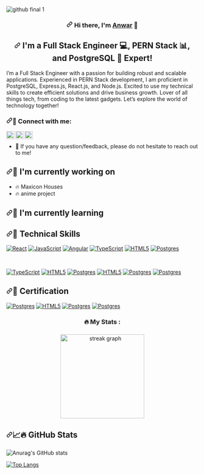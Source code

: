 ![github final 1](https://user-images.githubusercontent.com/72375327/227712339-e3200aa9-cb5a-4c2f-8800-e56a0747c0be.png)

                                                                            
<h3 align="center" dir="auto"><a id="user-content-hi-there-im-yu-" class="anchor" aria-hidden="true" href="#hi-there-im-yu-"><svg class="octicon octicon-link" viewBox="0 0 16 16" version="1.1" width="16" height="16" aria-hidden="true"><path d="m7.775 3.275 1.25-1.25a3.5 3.5 0 1 1 4.95 4.95l-2.5 2.5a3.5 3.5 0 0 1-4.95 0 .751.751 0 0 1 .018-1.042.751.751 0 0 1 1.042-.018 1.998 1.998 0 0 0 2.83 0l2.5-2.5a2.002 2.002 0 0 0-2.83-2.83l-1.25 1.25a.751.751 0 0 1-1.042-.018.751.751 0 0 1-.018-1.042Zm-4.69 9.64a1.998 1.998 0 0 0 2.83 0l1.25-1.25a.751.751 0 0 1 1.042.018.751.751 0 0 1 .018 1.042l-1.25 1.25a3.5 3.5 0 1 1-4.95-4.95l2.5-2.5a3.5 3.5 0 0 1 4.95 0 .751.751 0 0 1-.018 1.042.751.751 0 0 1-1.042.018 1.998 1.998 0 0 0-2.83 0l-2.5 2.5a1.998 1.998 0 0 0 0 2.83Z"></path></svg></a>
Hi there, I'm <a href="https://anwarrahim.github.io//" rel="nofollow">Anwar</a> <g-emoji class="g-emoji" alias="wave" fallback-src="https://github.githubassets.com/images/icons/emoji/unicode/1f44b.png">👋</g-emoji>
</h3>

<h2 align="center" dir="auto"><a id="user-content-im-a-front-end-web-developer--photographer--and-designer-" class="anchor" aria-hidden="true" href="#im-a-front-end-web-developer--photographer--and-designer-"><svg class="octicon octicon-link" viewBox="0 0 16 16" version="1.1" width="16" height="16" aria-hidden="true"><path d="m7.775 3.275 1.25-1.25a3.5 3.5 0 1 1 4.95 4.95l-2.5 2.5a3.5 3.5 0 0 1-4.95 0 .751.751 0 0 1 .018-1.042.751.751 0 0 1 1.042-.018 1.998 1.998 0 0 0 2.83 0l2.5-2.5a2.002 2.002 0 0 0-2.83-2.83l-1.25 1.25a.751.751 0 0 1-1.042-.018.751.751 0 0 1-.018-1.042Zm-4.69 9.64a1.998 1.998 0 0 0 2.83 0l1.25-1.25a.751.751 0 0 1 1.042.018.751.751 0 0 1 .018 1.042l-1.25 1.25a3.5 3.5 0 1 1-4.95-4.95l2.5-2.5a3.5 3.5 0 0 1 4.95 0 .751.751 0 0 1-.018 1.042.751.751 0 0 1-1.042.018 1.998 1.998 0 0 0-2.83 0l-2.5 2.5a1.998 1.998 0 0 0 0 2.83Z"></path></svg></a>
I'm a Full Stack Engineer <g-emoji class="g-emoji" alias="computer" fallback-src="https://github.githubassets.com/images/icons/emoji/unicode/1f4bb.png">💻</g-emoji>, PERN Stack <g-emoji class="g-emoji" alias="camera_flash" fallback-src="https://github.githubassets.com/images/icons/emoji/unicode/1f4f8.png">📊</g-emoji>, and PostgreSQL <g-emoji class="g-emoji" alias="art" fallback-src="https://icons8.com/icon/QOAoKKAhjzfg/machine-learning">🧠 Expert</g-emoji>!
</h2>

<p dir="auto">I’m a Full Stack Engineer with a passion for building robust and scalable applications. Experienced in PERN Stack development, I am proficient in PostgreSQL, Express.js, React.js, and Node.js. Excited to use my technical skills to create efficient solutions and drive business growth. Lover of all things tech, from coding to the latest gadgets. Let’s explore the world of technology together!</p>

<h3 dir="auto"><a id="user-content--connect-with-me" class="anchor" aria-hidden="true" href="#-connect-with-me"><svg class="octicon octicon-link" viewBox="0 0 16 16" version="1.1" width="16" height="16" aria-hidden="true"><path d="m7.775 3.275 1.25-1.25a3.5 3.5 0 1 1 4.95 4.95l-2.5 2.5a3.5 3.5 0 0 1-4.95 0 .751.751 0 0 1 .018-1.042.751.751 0 0 1 1.042-.018 1.998 1.998 0 0 0 2.83 0l2.5-2.5a2.002 2.002 0 0 0-2.83-2.83l-1.25 1.25a.751.751 0 0 1-1.042-.018.751.751 0 0 1-.018-1.042Zm-4.69 9.64a1.998 1.998 0 0 0 2.83 0l1.25-1.25a.751.751 0 0 1 1.042.018.751.751 0 0 1 .018 1.042l-1.25 1.25a3.5 3.5 0 1 1-4.95-4.95l2.5-2.5a3.5 3.5 0 0 1 4.95 0 .751.751 0 0 1-.018 1.042.751.751 0 0 1-1.042.018 1.998 1.998 0 0 0-2.83 0l-2.5 2.5a1.998 1.998 0 0 0 0 2.83Z"></path></svg></a><g-emoji class="g-emoji" alias="handshake" fallback-src="https://github.githubassets.com/images/icons/emoji/unicode/1f91d.png">🤝</g-emoji> Connect with me:</h3>

<p dir="auto"><a href="https://www.linkedin.com/in/anwarrahim/" rel="nofollow"><img align="left" src="https://raw.githubusercontent.com/yushi1007/yushi1007/main/images/linkedin.svg" alt="Yu Shi | LinkedIn" width="21px" style="max-width: 100%;"></a>
<a href="https://instagram.com/itsanwarrahim" rel="nofollow"><img align="left" src="https://raw.githubusercontent.com/yushi1007/yushi1007/main/images/instagram.svg" alt="Yu Shi | Instagram" width="21px" style="max-width: 100%;"></a>
<a href="https://medium.com/@anwar_rahim" rel="nofollow"><img align="left" src="https://raw.githubusercontent.com/yushi1007/yushi1007/main/images/medium.svg" alt="Yu Shi | Medium" width="21px" style="max-width: 100%;"></a>
<br></p>

<ul dir="auto">
<li><g-emoji class="g-emoji" alias="speech_balloon" fallback-src="https://github.githubassets.com/images/icons/emoji/unicode/1f4ac.png">💬</g-emoji> If you have any question/feedback, please do not hesitate to reach out to me!</li>
</ul>

<h2 dir="auto"><a id="user-content--im-currently-working-on" class="anchor" aria-hidden="true" href="#-im-currently-working-on"><svg class="octicon octicon-link" viewBox="0 0 16 16" version="1.1" width="16" height="16" aria-hidden="true"><path d="m7.775 3.275 1.25-1.25a3.5 3.5 0 1 1 4.95 4.95l-2.5 2.5a3.5 3.5 0 0 1-4.95 0 .751.751 0 0 1 .018-1.042.751.751 0 0 1 1.042-.018 1.998 1.998 0 0 0 2.83 0l2.5-2.5a2.002 2.002 0 0 0-2.83-2.83l-1.25 1.25a.751.751 0 0 1-1.042-.018.751.751 0 0 1-.018-1.042Zm-4.69 9.64a1.998 1.998 0 0 0 2.83 0l1.25-1.25a.751.751 0 0 1 1.042.018.751.751 0 0 1 .018 1.042l-1.25 1.25a3.5 3.5 0 1 1-4.95-4.95l2.5-2.5a3.5 3.5 0 0 1 4.95 0 .751.751 0 0 1-.018 1.042.751.751 0 0 1-1.042.018 1.998 1.998 0 0 0-2.83 0l-2.5 2.5a1.998 1.998 0 0 0 0 2.83Z"></path></svg></a><g-emoji class="g-emoji" alias="telescope" fallback-src="https://github.githubassets.com/images/icons/emoji/unicode/1f52d.png">🔭</g-emoji> I'm currently working on</h2>

<ul dir="auto">
<li>🔥 Maxicon Houses</li>
<li>🔥 anime project</li>
</ul>

<script type="text/javascript" src="https://cdnjs.buymeacoffee.com/1.0.0/button.prod.min.js" data-name="bmc-button" data-slug="anwarrahim" data-color="#FFDD00" data-emoji=""  data-font="Cookie" data-text="Buy me a coffee" data-outline-color="#000000" data-font-color="#000000" data-coffee-color="#ffffff" ></script>


<h2 dir="auto"><a id="user-content--im-currently-learning" class="anchor" aria-hidden="true" href="#-im-currently-learning"><svg class="octicon octicon-link" viewBox="0 0 16 16" version="1.1" width="16" height="16" aria-hidden="true"><path d="m7.775 3.275 1.25-1.25a3.5 3.5 0 1 1 4.95 4.95l-2.5 2.5a3.5 3.5 0 0 1-4.95 0 .751.751 0 0 1 .018-1.042.751.751 0 0 1 1.042-.018 1.998 1.998 0 0 0 2.83 0l2.5-2.5a2.002 2.002 0 0 0-2.83-2.83l-1.25 1.25a.751.751 0 0 1-1.042-.018.751.751 0 0 1-.018-1.042Zm-4.69 9.64a1.998 1.998 0 0 0 2.83 0l1.25-1.25a.751.751 0 0 1 1.042.018.751.751 0 0 1 .018 1.042l-1.25 1.25a3.5 3.5 0 1 1-4.95-4.95l2.5-2.5a3.5 3.5 0 0 1 4.95 0 .751.751 0 0 1-.018 1.042.751.751 0 0 1-1.042.018 1.998 1.998 0 0 0-2.83 0l-2.5 2.5a1.998 1.998 0 0 0 0 2.83Z"></path></svg></a><g-emoji class="g-emoji" alias="seedling" fallback-src="https://github.githubassets.com/images/icons/emoji/unicode/1f331.png">🌱</g-emoji> I'm currently learning</h2>

<h2 dir="auto"><a id="user-content--technical-skills" class="anchor" aria-hidden="true" href="#-technical-skills"><svg class="octicon octicon-link" viewBox="0 0 16 16" version="1.1" width="16" height="16" aria-hidden="true"><path d="m7.775 3.275 1.25-1.25a3.5 3.5 0 1 1 4.95 4.95l-2.5 2.5a3.5 3.5 0 0 1-4.95 0 .751.751 0 0 1 .018-1.042.751.751 0 0 1 1.042-.018 1.998 1.998 0 0 0 2.83 0l2.5-2.5a2.002 2.002 0 0 0-2.83-2.83l-1.25 1.25a.751.751 0 0 1-1.042-.018.751.751 0 0 1-.018-1.042Zm-4.69 9.64a1.998 1.998 0 0 0 2.83 0l1.25-1.25a.751.751 0 0 1 1.042.018.751.751 0 0 1 .018 1.042l-1.25 1.25a3.5 3.5 0 1 1-4.95-4.95l2.5-2.5a3.5 3.5 0 0 1 4.95 0 .751.751 0 0 1-.018 1.042.751.751 0 0 1-1.042.018 1.998 1.998 0 0 0-2.83 0l-2.5 2.5a1.998 1.998 0 0 0 0 2.83Z"></path></svg></a><g-emoji class="g-emoji" alias="briefcase" fallback-src="https://github.githubassets.com/images/icons/emoji/unicode/1f4bc.png">💼</g-emoji> Technical Skills</h2>



<p dir="auto"><a target="_blank" rel="noopener noreferrer nofollow" href="https://camo.githubusercontent.com/ab4c3c731a174a63df861f7b118d6c8a6c52040a021a552628db877bd518fe84/68747470733a2f2f696d672e736869656c64732e696f2f62616467652f72656163742d2532333230323332612e7376673f7374796c653d666f722d7468652d6261646765266c6f676f3d7265616374266c6f676f436f6c6f723d253233363144414642"><img src="https://img.shields.io/badge/python-3670A0?style=for-the-badge&logo=python&logoColor=ffdd54" alt="React" data-canonical-src="https://img.shields.io/badge/python-3670A0?style=for-the-badge&logo=python&logoColor=ffdd54" style="max-width: 100%;"></a>
<a target="_blank" rel="noopener noreferrer nofollow" href="https://camo.githubusercontent.com/aeddc848275a1ffce386dc81c04541654ca07b2c43bbb8ad251085c962672aea/68747470733a2f2f696d672e736869656c64732e696f2f62616467652f6a6176617363726970742d2532333332333333302e7376673f7374796c653d666f722d7468652d6261646765266c6f676f3d6a617661736372697074266c6f676f436f6c6f723d253233463744463145"><img src="https://img.shields.io/badge/r-%23276DC3.svg?style=for-the-badge&logo=r&logoColor=white" alt="JavaScript" data-canonical-src="https://img.shields.io/badge/r-%23276DC3.svg?style=for-the-badge&logo=r&logoColor=white" style="max-width: 100%;"></a>
<a target="_blank" rel="noopener noreferrer nofollow" href="https://camo.githubusercontent.com/0461c95b6c3716b16477ee709148006546bf849be66ef1e4fa373d2119dff412/68747470733a2f2f696d672e736869656c64732e696f2f62616467652f616e67756c61722d2532334444303033312e7376673f7374796c653d666f722d7468652d6261646765266c6f676f3d616e67756c6172266c6f676f436f6c6f723d7768697465"><img src="https://img.shields.io/badge/Matplotlib-%23ffffff.svg?style=for-the-badge&logo=Matplotlib&logoColor=black" alt="Angular" data-canonical-src="https://img.shields.io/badge/Matplotlib-%23ffffff.svg?style=for-the-badge&logo=Matplotlib&logoColor=black" style="max-width: 100%;"></a>
<a target="_blank" rel="noopener noreferrer nofollow" href="https://camo.githubusercontent.com/ee71fcc1aa3d059265517741dffc4161922fd744377e7a5f07c43381d0aa9aac/68747470733a2f2f696d672e736869656c64732e696f2f62616467652f747970657363726970742d2532333030374143432e7376673f7374796c653d666f722d7468652d6261646765266c6f676f3d74797065736372697074266c6f676f436f6c6f723d7768697465"><img src="https://img.shields.io/badge/numpy-%23013243.svg?style=for-the-badge&logo=numpy&logoColor=white" alt="TypeScript" data-canonical-src="https://img.shields.io/badge/numpy-%23013243.svg?style=for-the-badge&logo=numpy&logoColor=white" style="max-width: 100%;"></a>
<a target="_blank" rel="noopener noreferrer nofollow" href="https://camo.githubusercontent.com/49fbb99f92674cc6825349b154b65aaf4064aec465d61e8e1f9fb99da3d922a1/68747470733a2f2f696d672e736869656c64732e696f2f62616467652f68746d6c352d2532334533344632362e7376673f7374796c653d666f722d7468652d6261646765266c6f676f3d68746d6c35266c6f676f436f6c6f723d7768697465"><img src="https://img.shields.io/badge/pandas-%23150458.svg?style=for-the-badge&logo=pandas&logoColor=white" alt="HTML5" data-canonical-src="https://img.shields.io/badge/pandas-%23150458.svg?style=for-the-badge&logo=pandas&logoColor=white" style="max-width: 100%;"></a>
<a target="_blank" rel="noopener noreferrer nofollow" href="https://camo.githubusercontent.com/29e7fc6c62f61f432d3852fbfa4190ff07f397ca3bde27a8196bcd5beae3ff77/68747470733a2f2f696d672e736869656c64732e696f2f62616467652f706f7374677265732d2532333331363139322e7376673f7374796c653d666f722d7468652d6261646765266c6f676f3d706f737467726573716c266c6f676f436f6c6f723d7768697465"><img src="https://img.shields.io/badge/scikit--learn-%23F7931E.svg?style=for-the-badge&logo=scikit-learn&logoColor=white" alt="Postgres" data-canonical-src="https://img.shields.io/badge/scikit--learn-%23F7931E.svg?style=for-the-badge&logo=scikit-learn&logoColor=white" style="max-width: 100%;"></a></p>
<br>
<p>
  <a target="_blank" rel="noopener noreferrer nofollow" href="https://camo.githubusercontent.com/ee71fcc1aa3d059265517741dffc4161922fd744377e7a5f07c43381d0aa9aac/68747470733a2f2f696d672e736869656c64732e696f2f62616467652f747970657363726970742d2532333030374143432e7376673f7374796c653d666f722d7468652d6261646765266c6f676f3d74797065736372697074266c6f676f436f6c6f723d7768697465"><img src="https://img.shields.io/badge/power_bi-F2C811?style=for-the-badge&logo=powerbi&logoColor=black" alt="TypeScript" data-canonical-src="https://img.shields.io/badge/power_bi-F2C811?style=for-the-badge&logo=powerbi&logoColor=black" style="max-width: 100%;"></a>
<a target="_blank" rel="noopener noreferrer nofollow" href="https://camo.githubusercontent.com/49fbb99f92674cc6825349b154b65aaf4064aec465d61e8e1f9fb99da3d922a1/68747470733a2f2f696d672e736869656c64732e696f2f62616467652f68746d6c352d2532334533344632362e7376673f7374796c653d666f722d7468652d6261646765266c6f676f3d68746d6c35266c6f676f436f6c6f723d7768697465"><img src="https://img.shields.io/badge/azure-%230072C6.svg?style=for-the-badge&logo=microsoftazure&logoColor=white" alt="HTML5" data-canonical-src="https://img.shields.io/badge/azure-%230072C6.svg?style=for-the-badge&logo=microsoftazure&logoColor=white" style="max-width: 100%;"></a>
<a target="_blank" rel="noopener noreferrer nofollow" href="https://camo.githubusercontent.com/29e7fc6c62f61f432d3852fbfa4190ff07f397ca3bde27a8196bcd5beae3ff77/68747470733a2f2f696d672e736869656c64732e696f2f62616467652f706f7374677265732d2532333331363139322e7376673f7374796c653d666f722d7468652d6261646765266c6f676f3d706f737467726573716c266c6f676f436f6c6f723d7768697465"><img src="https://img.shields.io/badge/github-%23121011.svg?style=for-the-badge&logo=github&logoColor=white" alt="Postgres" data-canonical-src="https://img.shields.io/badge/github-%23121011.svg?style=for-the-badge&logo=github&logoColor=white" style="max-width: 100%;"></a> 
<a target="_blank" rel="noopener noreferrer nofollow" href="https://camo.githubusercontent.com/49fbb99f92674cc6825349b154b65aaf4064aec465d61e8e1f9fb99da3d922a1/68747470733a2f2f696d672e736869656c64732e696f2f62616467652f68746d6c352d2532334533344632362e7376673f7374796c653d666f722d7468652d6261646765266c6f676f3d68746d6c35266c6f676f436f6c6f723d7768697465"><img src="https://img.shields.io/badge/git-%23F05033.svg?style=for-the-badge&logo=git&logoColor=white" alt="HTML5" data-canonical-src="https://img.shields.io/badge/git-%23F05033.svg?style=for-the-badge&logo=git&logoColor=white" style="max-width: 100%;"></a>
<a target="_blank" rel="noopener noreferrer nofollow" href="https://camo.githubusercontent.com/29e7fc6c62f61f432d3852fbfa4190ff07f397ca3bde27a8196bcd5beae3ff77/68747470733a2f2f696d672e736869656c64732e696f2f62616467652f706f7374677265732d2532333331363139322e7376673f7374796c653d666f722d7468652d6261646765266c6f676f3d706f737467726573716c266c6f676f436f6c6f723d7768697465"><img src="https://img.shields.io/badge/jupyter-%23FA0F00.svg?style=for-the-badge&logo=jupyter&logoColor=white" alt="Postgres" data-canonical-src="https://img.shields.io/badge/jupyter-%23FA0F00.svg?style=for-the-badge&logo=jupyter&logoColor=white" style="max-width: 100%;"></a>
<a target="_blank" rel="noopener noreferrer nofollow" href="https://camo.githubusercontent.com/29e7fc6c62f61f432d3852fbfa4190ff07f397ca3bde27a8196bcd5beae3ff77/68747470733a2f2f696d672e736869656c64732e696f2f62616467652f706f7374677265732d2532333331363139322e7376673f7374796c653d666f722d7468652d6261646765266c6f676f3d706f737467726573716c266c6f676f436f6c6f723d7768697465"><img src="https://img.shields.io/badge/pycharm-143?style=for-the-badge&logo=pycharm&logoColor=black&color=black&labelColor=green" alt="Postgres" data-canonical-src="https://img.shields.io/badge/pycharm-143?style=for-the-badge&logo=pycharm&logoColor=black&color=black&labelColor=green" style="max-width: 100%;"></a> 
  </p>
  
  <h2 dir="auto"><a id="user-content--latest-blog-posts" class="anchor" aria-hidden="true" href="#-latest-blog-posts"><svg class="octicon octicon-link" viewBox="0 0 16 16" version="1.1" width="16" height="16" aria-hidden="true"><path d="m7.775 3.275 1.25-1.25a3.5 3.5 0 1 1 4.95 4.95l-2.5 2.5a3.5 3.5 0 0 1-4.95 0 .751.751 0 0 1 .018-1.042.751.751 0 0 1 1.042-.018 1.998 1.998 0 0 0 2.83 0l2.5-2.5a2.002 2.002 0 0 0-2.83-2.83l-1.25 1.25a.751.751 0 0 1-1.042-.018.751.751 0 0 1-.018-1.042Zm-4.69 9.64a1.998 1.998 0 0 0 2.83 0l1.25-1.25a.751.751 0 0 1 1.042.018.751.751 0 0 1 .018 1.042l-1.25 1.25a3.5 3.5 0 1 1-4.95-4.95l2.5-2.5a3.5 3.5 0 0 1 4.95 0 .751.751 0 0 1-.018 1.042.751.751 0 0 1-1.042.018 1.998 1.998 0 0 0-2.83 0l-2.5 2.5a1.998 1.998 0 0 0 0 2.83Z"></path></svg></a><g-emoji class="g-emoji" alias="memo" fallback-src="https://github.githubassets.com/images/icons/emoji/unicode/1f4dd.png">📝</g-emoji> Certification</h2>
  
  <p>
<a target="_blank" rel="noopener noreferrer nofollow" href="https://www.credly.com/users/anwarrahim/badges"><img src="https://img.shields.io/badge/Coursera-%230056D2.svg?style=for-the-badge&logo=Coursera&logoColor=white" alt="Postgres" data-canonical-src="https://img.shields.io/badge/Coursera-%230056D2.svg?style=for-the-badge&logo=Coursera&logoColor=white" style="max-width: 100%;"></a> 
<a target="_blank" rel="noopener noreferrer nofollow" href="https://www.codecademy.com/profiles/anwarrahim"><img src="https://img.shields.io/badge/Codecademy-FFF0E5?style=for-the-badge&logo=codecademy&logoColor=1F243A" alt="HTML5" data-canonical-src="https://img.shields.io/badge/Codecademy-FFF0E5?style=for-the-badge&logo=codecademy&logoColor=1F243A" style="max-width: 100%;"></a>
<a target="_blank" rel="noopener noreferrer nofollow" href="https://app.datacamp.com/profile/anwarrahim"><img src="https://img.shields.io/badge/Datacamp-05192D?style=for-the-badge&logo=datacamp&logoColor=03E860" alt="Postgres" data-canonical-src="https://img.shields.io/badge/Datacamp-05192D?style=for-the-badge&logo=datacamp&logoColor=03E860" style="max-width: 100%;"></a>
<a target="_blank" rel="noopener noreferrer nofollow" href="https://learn.microsoft.com/en-us/users/anwarrahim/"><img src="https://img.shields.io/badge/Microsoft_Learn-258ffa?style=for-the-badge&logo=microsoft&logoColor=white" alt="Postgres" data-canonical-src="https://img.shields.io/badge/Microsoft_Learn-258ffa?style=for-the-badge&logo=microsoft&logoColor=white" style="max-width: 100%;"></a> 
  </p>

  <h3 align="center">🔥 My Stats :</h3>

###

<div align="center">
  <img src="https://streak-stats.demolab.com?user=anwarrahim&locale=en&mode=daily&theme=dark&hide_border=false&border_radius=5&order=3" height="220" alt="streak graph"  />
</div>

  
  <h2 dir="auto"><a id="user-content--github-stats" class="anchor" aria-hidden="true" href="#-github-stats"><svg class="octicon octicon-link" viewBox="0 0 16 16" version="1.1" width="16" height="16" aria-hidden="true"><path d="m7.775 3.275 1.25-1.25a3.5 3.5 0 1 1 4.95 4.95l-2.5 2.5a3.5 3.5 0 0 1-4.95 0 .751.751 0 0 1 .018-1.042.751.751 0 0 1 1.042-.018 1.998 1.998 0 0 0 2.83 0l2.5-2.5a2.002 2.002 0 0 0-2.83-2.83l-1.25 1.25a.751.751 0 0 1-1.042-.018.751.751 0 0 1-.018-1.042Zm-4.69 9.64a1.998 1.998 0 0 0 2.83 0l1.25-1.25a.751.751 0 0 1 1.042.018.751.751 0 0 1 .018 1.042l-1.25 1.25a3.5 3.5 0 1 1-4.95-4.95l2.5-2.5a3.5 3.5 0 0 1 4.95 0 .751.751 0 0 1-.018 1.042.751.751 0 0 1-1.042.018 1.998 1.998 0 0 0-2.83 0l-2.5 2.5a1.998 1.998 0 0 0 0 2.83Z"></path></svg></a><g-emoji class="g-emoji" alias="chart_with_upwards_trend" fallback-src="https://github.githubassets.com/images/icons/emoji/unicode/1f4c8.png">📈</g-emoji>🔥 GitHub Stats</h2>
  
  
  
![Anurag's GitHub stats](https://github-readme-stats.vercel.app/api?username=anwarrahim&show_icons=true&theme=gruvbox_light)

[![Top Langs](https://github-readme-stats.vercel.app/api/top-langs/?username=anwarrahim&layout=compact&theme=gruvbox_light)](https://github.com/anwarrahim)

 <script type="text/javascript" src="https://cdnjs.buymeacoffee.com/1.0.0/button.prod.min.js" data-name="bmc-button" data-slug="anwarrahim" data-color="#FFDD00" data-emoji=""  data-font="Cookie" data-text="Buy me a coffee" data-outline-color="#000000" data-font-color="#000000" data-coffee-color="#ffffff" ></script>                                                                                                                                    
